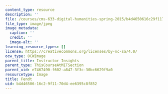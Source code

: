 ```yaml
---
content_type: resource
description: ''
file: /courses/cms-633-digital-humanities-spring-2015/b4d4650616c29f1170d4ee6395c8f852_IMG_8833.jpg
file_type: image/jpeg
image_metadata:
  caption: ''
  credit: ''
  image-alt: ''
learning_resource_types: []
license: https://creativecommons.org/licenses/by-nc-sa/4.0/
ocw_type: OCWImage
parent_title: Instructor Insights
parent_type: ThisCourseAtMITSection
parent_uid: e7467490-f602-a847-3f3c-30bc6629f9a0
resourcetype: Image
title: Fendt
uid: b4d46506-16c2-9f11-70d4-ee6395c8f852
---
```

